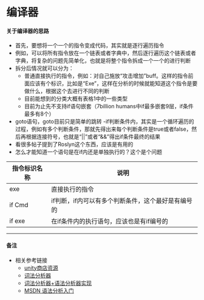 # 编译器

#### 关于编译器的思路
- 首先，要想将一个一个的指令变成代码，其实就是逐行遍历指令
- 例如，可以将所有指令放在一个链表或者字典中，然后逐行遍历这个链表或者字典，将复杂的问题先简单化，也就是将整个指令拆成一个一个的进行判断
- 拆分后情况就可以分为：
    - 普通直接执行的指令，例如：对自己施放“攻击增加”buff。这样的指令前面应该有个标识，比如是“Exe”，这样在分析的时候就能知道这个指令是要做什么，根据这个去进行不同的判断
    - 目前能想到的分类大概有表格1中的一些类型
    - 目前为止先不支持if语句嵌套（7billion humans中if最多嵌套9层，if条件最多有8个）
- goto语句，goto目前只是简单的跳转
-if判断条件内，其实是一个循环遍历的过程，例如有多个判断条件，那就先得出来每个判断条件是true或者false，然后再根据连接符号，也就是“||”或者“&&”得出if条件最终的结果
- 看很多帖子提到了Roslyn这个东西，应该是有用的
- 怎么才能知道一个语句是在if内还是单独执行的？这个是个问题



指令标识名称|说明
|-|-|
|exe|直接执行的指令|
|if Cmd|if判断，if内可以有多个判断条件，这个最好是有编号的|
|if exe|在if条件内的执行语句，应该也是有if编号的|

---

#### 备注
- 相关参考链接
    - [unity商店资源](https://assetstore.unity.com/packages/tools/integration/roslyn-c-runtime-compiler-142753#description)
    - [词法分析器](https://www.cnblogs.com/cyjb/p/LexerIntroduce.html)
    - [词法分析器+语法分析器实现](https://blog.csdn.net/weixin_42865135/article/details/106041322)
    - [MSDN 语法分析入门](https://docs.microsoft.com/zh-cn/dotnet/csharp/roslyn-sdk/get-started/syntax-analysis)
